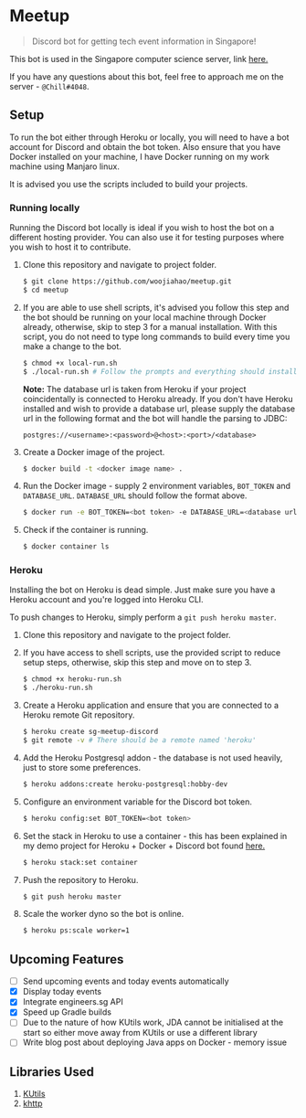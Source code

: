 # Meetup
> Discord bot for getting tech event information in Singapore!

This bot is used in the Singapore computer science server, link [here.](https://discord.gg/RRZeV5A)

If you have any questions about this bot, feel free to approach me on the server - `@Chill#4048`.

## Setup
To run the bot either through Heroku or locally, you will need to have a bot account for Discord and obtain the bot token. Also ensure that you have Docker installed on your machine, I have Docker running on my work machine using Manjaro linux.

It is advised you use the scripts included to build your projects.

### Running locally
Running the Discord bot locally is ideal if you wish to host the bot on a different hosting provider. You can also use it for testing purposes where you wish to host it to contribute.

1. Clone this repository and navigate to project folder.
   
   ```bash
   $ git clone https://github.com/woojiahao/meetup.git
   $ cd meetup
   ```

2. If you are able to use shell scripts, it's advised you follow this step and the bot should be running on your local machine through Docker already, otherwise, skip to step 3 for a manual installation. With this script, you do not need to type long commands to build every time you make a change to the bot.
   
   ```bash
   $ chmod +x local-run.sh
   $ ./local-run.sh # Follow the prompts and everything should install accordingly
   ```

   **Note:** The database url is taken from Heroku if your project coincidentally is connected to Heroku already. If you don't have Heroku installed and wish to provide a database url, please supply the database url in the following format and the bot will handle the parsing to JDBC:

   ```
   postgres://<username>:<password>@<host>:<port>/<database>
   ```

3. Create a Docker image of the project.
   
   ```bash
   $ docker build -t <docker image name> .
   ```

4. Run the Docker image - supply 2 environment variables, `BOT_TOKEN` and `DATABASE_URL`. `DATABASE_URL` should follow the format above.
   
   ```bash
   $ docker run -e BOT_TOKEN=<bot token> -e DATABASE_URL=<database url> -d <docker image name>:latest
   ```

5. Check if the container is running.
   
   ```bash
   $ docker container ls
   ```

### Heroku
Installing the bot on Heroku is dead simple. Just make sure you have a Heroku account and you're logged into Heroku CLI.

To push changes to Heroku, simply perform a `git push heroku master`. 

1. Clone this repository and navigate to the project folder.
2. If you have access to shell scripts, use the provided script to reduce setup steps, otherwise, skip this step and move on to step 3.
   
   ```bash
   $ chmod +x heroku-run.sh
   $ ./heroku-run.sh
   ```

3. Create a Heroku application and ensure that you are connected to a Heroku remote Git repository.
   
   ```bash
   $ heroku create sg-meetup-discord
   $ git remote -v # There should be a remote named 'heroku'
   ```

4. Add the Heroku Postgresql addon - the database is not used heavily, just to store some preferences.
   
   ```bash
   $ heroku addons:create heroku-postgresql:hobby-dev
   ```

5. Configure an environment variable for the Discord bot token.
   
   ```bash
   $ heroku config:set BOT_TOKEN=<bot token>
   ```

6. Set the stack in Heroku to use a container - this has been explained in my demo project for Heroku + Docker + Discord bot found [here.](https://github.com/woojiahao/discord-docker)
   
   ```bash
   $ heroku stack:set container
   ```

7. Push the repository to Heroku. 
   
   ```bash
   $ git push heroku master
   ```

8. Scale the worker dyno so the bot is online.
   
   ```bash
   $ heroku ps:scale worker=1
   ```

## Upcoming Features
* [ ] Send upcoming events and today events automatically
* [X] Display today events
* [X] Integrate engineers.sg API
* [X] Speed up Gradle builds
* [ ] Due to the nature of how KUtils work, JDA cannot be initialised at the start so either move away from KUtils or use a different library
* [ ] Write blog post about deploying Java apps on Docker - memory issue

## Libraries Used
1. [KUtils](https://gitlab.com/Aberrantfox/KUtils)
2. [khttp](https://khttp.readthedocs.io/en/latest/)